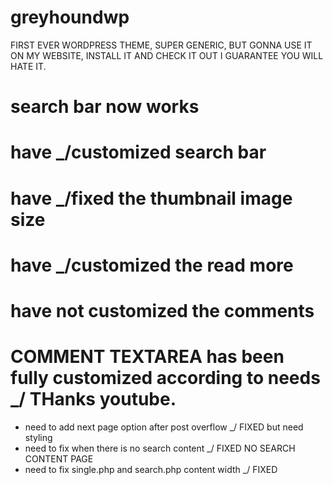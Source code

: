 # greyhoundwp


FIRST EVER WORDPRESS THEME, SUPER GENERIC, 
BUT GONNA USE IT ON MY WEBSITE, 
INSTALL IT AND CHECK IT OUT I GUARANTEE YOU WILL HATE IT.

# search bar now works
# have _/customized search bar
# have _/fixed the thumbnail image size
# have _/customized the read more
# have not customized the comments
# COMMENT TEXTAREA has been fully customized according to needs _/ THanks youtube.



- need to add next page option after post overflow _/ FIXED but need styling
- need to fix when there is no search content _/ FIXED NO SEARCH CONTENT PAGE
- need to fix single.php and search.php content width    _/ FIXED
